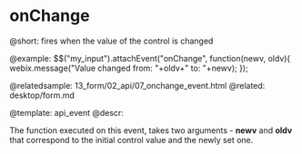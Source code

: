 onChange
=============


@short: fires when the value of the control is changed 
	

@example: 
$$("my_input").attachEvent("onChange", function(newv, oldv){
    webix.message("Value changed from: "+oldv+" to: "+newv);
});
	
@relatedsample:
	13_form/02_api/07_onchange_event.html
@related: 
	desktop/form.md

@template:	api_event
@descr:

The function executed on this event, takes two arguments - **newv** and **oldv** that correspond to the
initial control value and the newly set one. 


